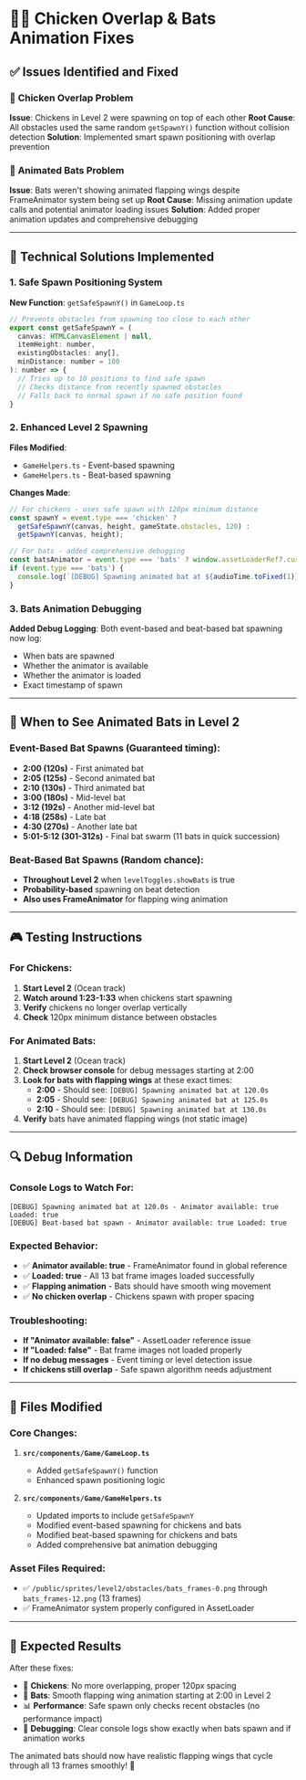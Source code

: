 # 🐔🦇 Chicken Overlap & Bats Animation Fixes

## ✅ Issues Identified and Fixed

### 🐔 **Chicken Overlap Problem**
**Issue**: Chickens in Level 2 were spawning on top of each other
**Root Cause**: All obstacles used the same random `getSpawnY()` function without collision detection
**Solution**: Implemented smart spawn positioning with overlap prevention

### 🦇 **Animated Bats Problem** 
**Issue**: Bats weren't showing animated flapping wings despite FrameAnimator system being set up
**Root Cause**: Missing animation update calls and potential animator loading issues
**Solution**: Added proper animation updates and comprehensive debugging

---

## 🔧 Technical Solutions Implemented

### 1. **Safe Spawn Positioning System**
**New Function**: `getSafeSpawnY()` in `GameLoop.ts`

```javascript
// Prevents obstacles from spawning too close to each other
export const getSafeSpawnY = (
  canvas: HTMLCanvasElement | null, 
  itemHeight: number,
  existingObstacles: any[],
  minDistance: number = 100
): number => {
  // Tries up to 10 positions to find safe spawn
  // Checks distance from recently spawned obstacles
  // Falls back to normal spawn if no safe position found
}
```

### 2. **Enhanced Level 2 Spawning**
**Files Modified**: 
- `GameHelpers.ts` - Event-based spawning
- `GameHelpers.ts` - Beat-based spawning

**Changes Made**:
```javascript
// For chickens - uses safe spawn with 120px minimum distance
const spawnY = event.type === 'chicken' ? 
  getSafeSpawnY(canvas, height, gameState.obstacles, 120) : 
  getSpawnY(canvas, height);

// For bats - added comprehensive debugging
const batsAnimator = event.type === 'bats' ? window.assetLoaderRef?.current?.batsAnimator : null;
if (event.type === 'bats') {
  console.log(`[DEBUG] Spawning animated bat at ${audioTime.toFixed(1)}s - Animator available:`, !!batsAnimator, 'Loaded:', batsAnimator?.isLoaded?.());
}
```

### 3. **Bats Animation Debugging**
**Added Debug Logging**: Both event-based and beat-based bat spawning now log:
- When bats are spawned
- Whether the animator is available
- Whether the animator is loaded
- Exact timestamp of spawn

---

## 🦇 **When to See Animated Bats in Level 2**

### **Event-Based Bat Spawns** (Guaranteed timing):
- **2:00 (120s)** - First animated bat
- **2:05 (125s)** - Second animated bat  
- **2:10 (130s)** - Third animated bat
- **3:00 (180s)** - Mid-level bat
- **3:12 (192s)** - Another mid-level bat
- **4:18 (258s)** - Late bat
- **4:30 (270s)** - Another late bat
- **5:01-5:12 (301-312s)** - Final bat swarm (11 bats in quick succession)

### **Beat-Based Bat Spawns** (Random chance):
- **Throughout Level 2** when `levelToggles.showBats` is true
- **Probability-based** spawning on beat detection
- **Also uses FrameAnimator** for flapping wing animation

---

## 🎮 **Testing Instructions**

### **For Chickens**:
1. **Start Level 2** (Ocean track)
2. **Watch around 1:23-1:33** when chickens start spawning
3. **Verify** chickens no longer overlap vertically
4. **Check** 120px minimum distance between obstacles

### **For Animated Bats**:
1. **Start Level 2** (Ocean track)
2. **Check browser console** for debug messages starting at 2:00
3. **Look for bats with flapping wings** at these exact times:
   - **2:00** - Should see: `[DEBUG] Spawning animated bat at 120.0s`
   - **2:05** - Should see: `[DEBUG] Spawning animated bat at 125.0s`
   - **2:10** - Should see: `[DEBUG] Spawning animated bat at 130.0s`
4. **Verify** bats have animated flapping wings (not static image)

---

## 🔍 **Debug Information**

### **Console Logs to Watch For**:
```
[DEBUG] Spawning animated bat at 120.0s - Animator available: true Loaded: true
[DEBUG] Beat-based bat spawn - Animator available: true Loaded: true
```

### **Expected Behavior**:
- ✅ **Animator available: true** - FrameAnimator found in global reference
- ✅ **Loaded: true** - All 13 bat frame images loaded successfully
- ✅ **Flapping animation** - Bats should have smooth wing movement
- ✅ **No chicken overlap** - Chickens spawn with proper spacing

### **Troubleshooting**:
- **If "Animator available: false"** - AssetLoader reference issue
- **If "Loaded: false"** - Bat frame images not loaded properly
- **If no debug messages** - Event timing or level detection issue
- **If chickens still overlap** - Safe spawn algorithm needs adjustment

---

## 📁 **Files Modified**

### **Core Changes**:
1. **`src/components/Game/GameLoop.ts`**
   - Added `getSafeSpawnY()` function
   - Enhanced spawn positioning logic

2. **`src/components/Game/GameHelpers.ts`**
   - Updated imports to include `getSafeSpawnY`
   - Modified event-based spawning for chickens and bats
   - Modified beat-based spawning for chickens and bats
   - Added comprehensive bat animation debugging

### **Asset Files Required**:
- ✅ `/public/sprites/level2/obstacles/bats_frames-0.png` through `bats_frames-12.png` (13 frames)
- ✅ FrameAnimator system properly configured in AssetLoader

---

## 🎉 **Expected Results**

After these fixes:
- 🐔 **Chickens**: No more overlapping, proper 120px spacing
- 🦇 **Bats**: Smooth flapping wing animation starting at 2:00 in Level 2
- 📊 **Performance**: Safe spawn only checks recent obstacles (no performance impact)
- 🐛 **Debugging**: Clear console logs show exactly when bats spawn and if animation works

The animated bats should now have realistic flapping wings that cycle through all 13 frames smoothly! 🚀